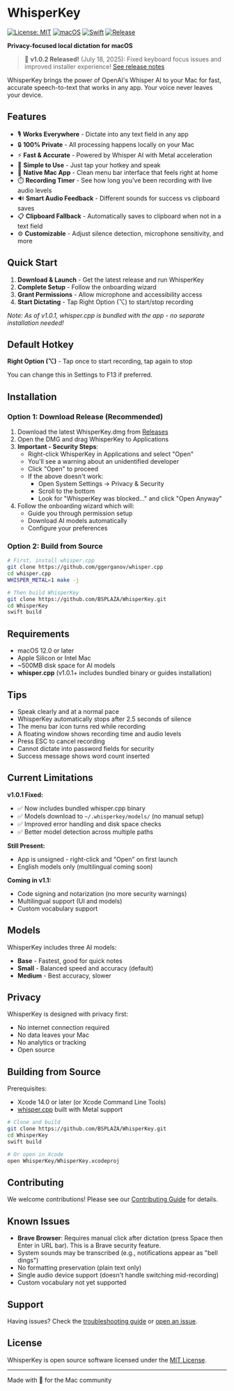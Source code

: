 # WhisperKey

[![License: MIT](https://img.shields.io/badge/License-MIT-yellow.svg)](https://opensource.org/licenses/MIT)
[![macOS](https://img.shields.io/badge/macOS-12.0%2B-blue.svg)](https://www.apple.com/macos)
[![Swift](https://img.shields.io/badge/Swift-5.9-orange.svg)](https://swift.org)
[![Release](https://img.shields.io/badge/Version-1.0.2-green.svg)](https://github.com/BSPLAZA/WhisperKey/releases/tag/v1.0.2)

**Privacy-focused local dictation for macOS**

> 🚀 **v1.0.2 Released!** (July 18, 2025): Fixed keyboard focus issues and improved installer experience! [See release notes](RELEASE_NOTES_v1.0.2.md)

WhisperKey brings the power of OpenAI's Whisper AI to your Mac for fast, accurate speech-to-text that works in any app. Your voice never leaves your device.

## Features

- 🎙️ **Works Everywhere** - Dictate into any text field in any app
- 🔒 **100% Private** - All processing happens locally on your Mac
- ⚡ **Fast & Accurate** - Powered by Whisper AI with Metal acceleration
- 🎯 **Simple to Use** - Just tap your hotkey and speak
- 🎨 **Native Mac App** - Clean menu bar interface that feels right at home
- ⏱️ **Recording Timer** - See how long you've been recording with live audio levels
- 🔊 **Smart Audio Feedback** - Different sounds for success vs clipboard saves
- 📋 **Clipboard Fallback** - Automatically saves to clipboard when not in a text field
- ⚙️ **Customizable** - Adjust silence detection, microphone sensitivity, and more

## Quick Start

1. **Download & Launch** - Get the latest release and run WhisperKey
2. **Complete Setup** - Follow the onboarding wizard
3. **Grant Permissions** - Allow microphone and accessibility access
4. **Start Dictating** - Tap Right Option (⌥) to start/stop recording

*Note: As of v1.0.1, whisper.cpp is bundled with the app - no separate installation needed!*

## Default Hotkey

**Right Option (⌥)** - Tap once to start recording, tap again to stop

You can change this in Settings to F13 if preferred.

## Installation

### Option 1: Download Release (Recommended)
1. Download the latest WhisperKey.dmg from [Releases](https://github.com/BSPLAZA/WhisperKey/releases)
2. Open the DMG and drag WhisperKey to Applications
3. **Important - Security Steps**:
   - Right-click WhisperKey in Applications and select "Open"
   - You'll see a warning about an unidentified developer
   - Click "Open" to proceed
   - If the above doesn't work:
     - Open System Settings → Privacy & Security
     - Scroll to the bottom
     - Look for "WhisperKey was blocked..." and click "Open Anyway"
4. Follow the onboarding wizard which will:
   - Guide you through permission setup
   - Download AI models automatically
   - Configure your preferences

### Option 2: Build from Source
```bash
# First, install whisper.cpp
git clone https://github.com/ggerganov/whisper.cpp
cd whisper.cpp
WHISPER_METAL=1 make -j

# Then build WhisperKey
git clone https://github.com/BSPLAZA/WhisperKey.git
cd WhisperKey
swift build
```

## Requirements

- macOS 12.0 or later
- Apple Silicon or Intel Mac
- ~500MB disk space for AI models
- **whisper.cpp** (v1.0.1+ includes bundled binary or guides installation)

## Tips

- Speak clearly and at a normal pace
- WhisperKey automatically stops after 2.5 seconds of silence
- The menu bar icon turns red while recording
- A floating window shows recording time and audio levels
- Press ESC to cancel recording
- Cannot dictate into password fields for security
- Success message shows word count inserted

## Current Limitations

**v1.0.1 Fixed:**
- ✅ Now includes bundled whisper.cpp binary
- ✅ Models download to `~/.whisperkey/models/` (no manual setup)
- ✅ Improved error handling and disk space checks
- ✅ Better model detection across multiple paths

**Still Present:**
- App is unsigned - right-click and "Open" on first launch
- English models only (multilingual coming soon)

**Coming in v1.1:**
- Code signing and notarization (no more security warnings)
- Multilingual support (UI and models)
- Custom vocabulary support

## Models

WhisperKey includes three AI models:
- **Base** - Fastest, good for quick notes
- **Small** - Balanced speed and accuracy (default)
- **Medium** - Best accuracy, slower

## Privacy

WhisperKey is designed with privacy first:
- No internet connection required
- No data leaves your Mac
- No analytics or tracking
- Open source

## Building from Source

Prerequisites:
- Xcode 14.0 or later (or Xcode Command Line Tools)
- [whisper.cpp](https://github.com/ggerganov/whisper.cpp) built with Metal support

```bash
# Clone and build
git clone https://github.com/BSPLAZA/WhisperKey.git
cd WhisperKey
swift build

# Or open in Xcode
open WhisperKey/WhisperKey.xcodeproj
```

## Contributing

We welcome contributions! Please see our [Contributing Guide](CONTRIBUTING.md) for details.

## Known Issues

- **Brave Browser**: Requires manual click after dictation (press Space then Enter in URL bar). This is a Brave security feature.
- System sounds may be transcribed (e.g., notifications appear as "bell dings")
- No formatting preservation (plain text only)
- Single audio device support (doesn't handle switching mid-recording)
- Custom vocabulary not yet supported

## Support

Having issues? Check the [troubleshooting guide](docs/troubleshooting) or [open an issue](https://github.com/BSPLAZA/WhisperKey/issues).

## License

WhisperKey is open source software licensed under the [MIT License](LICENSE).

---

Made with 🎤 for the Mac community
